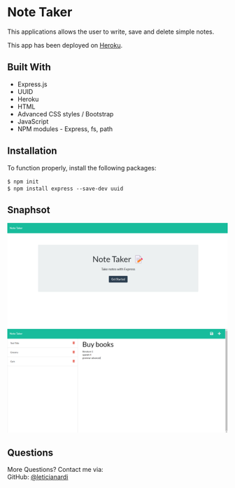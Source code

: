 # Note Taker

This applications allows the user to write, save and delete simple notes.

This app has been deployed on [Heroku](https://evening-coast-28377.herokuapp.com/).

## Built With

- Express.js
- UUID
- Heroku
- HTML
- Advanced CSS styles / Bootstrap
- JavaScript
- NPM modules - Express, fs, path

## Installation

To function properly, install the following packages:

```
$ npm init
$ npm install express --save-dev uuid
```

## Snaphsot

<img src="public/assets/images/Screenshot 1.png" />
<img src="public/assets/images/Screenshot 2.png" />

## Questions

More Questions? Contact me via:  
GitHub: [@leticianardi](https://github.com/leticianardi)

